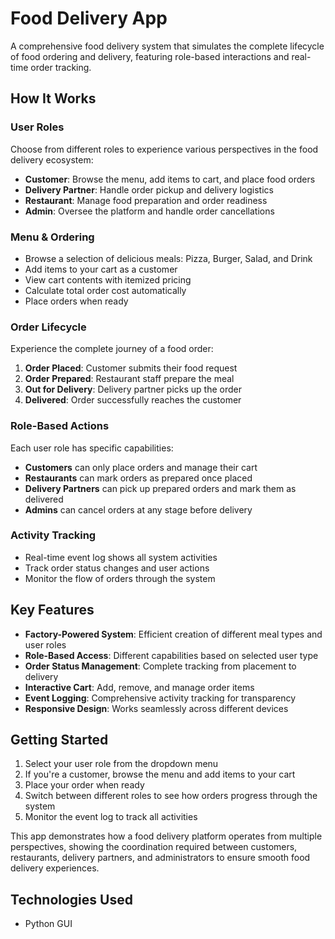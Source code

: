 # Food Delivery App

A comprehensive food delivery system that simulates the complete lifecycle of food ordering and delivery, featuring role-based interactions and real-time order tracking.

## How It Works

### User Roles
Choose from different roles to experience various perspectives in the food delivery ecosystem:

- **Customer**: Browse the menu, add items to cart, and place food orders
- **Delivery Partner**: Handle order pickup and delivery logistics
- **Restaurant**: Manage food preparation and order readiness
- **Admin**: Oversee the platform and handle order cancellations

### Menu & Ordering
- Browse a selection of delicious meals: Pizza, Burger, Salad, and Drink
- Add items to your cart as a customer
- View cart contents with itemized pricing
- Calculate total order cost automatically
- Place orders when ready

### Order Lifecycle
Experience the complete journey of a food order:

1. **Order Placed**: Customer submits their food request
2. **Order Prepared**: Restaurant staff prepare the meal
3. **Out for Delivery**: Delivery partner picks up the order
4. **Delivered**: Order successfully reaches the customer

### Role-Based Actions
Each user role has specific capabilities:

- **Customers** can only place orders and manage their cart
- **Restaurants** can mark orders as prepared once placed
- **Delivery Partners** can pick up prepared orders and mark them as delivered
- **Admins** can cancel orders at any stage before delivery

### Activity Tracking
- Real-time event log shows all system activities
- Track order status changes and user actions
- Monitor the flow of orders through the system

## Key Features

- **Factory-Powered System**: Efficient creation of different meal types and user roles
- **Role-Based Access**: Different capabilities based on selected user type
- **Order Status Management**: Complete tracking from placement to delivery
- **Interactive Cart**: Add, remove, and manage order items
- **Event Logging**: Comprehensive activity tracking for transparency
- **Responsive Design**: Works seamlessly across different devices

## Getting Started

1. Select your user role from the dropdown menu
2. If you're a customer, browse the menu and add items to your cart
3. Place your order when ready
4. Switch between different roles to see how orders progress through the system
5. Monitor the event log to track all activities

This app demonstrates how a food delivery platform operates from multiple perspectives, showing the coordination required between customers, restaurants, delivery partners, and administrators to ensure smooth food delivery experiences.

## Technologies Used

- Python GUI